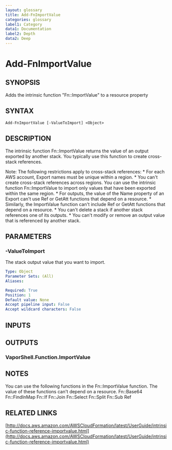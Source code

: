 ```yaml
---
layout: glossary
title: Add-FnImportValue
categories: glossary
label1: Category
data1: Documentation
label2: Depth
data2: Deep
---
```


# Add-FnImportValue

## SYNOPSIS
Adds the intrinsic function "Fn::ImportValue" to a resource property

## SYNTAX

```
Add-FnImportValue [-ValueToImport] <Object>
```

## DESCRIPTION
The intrinsic function Fn::ImportValue returns the value of an output exported by another stack.
You typically use this function to create cross-stack references.

Note:
    The following restrictions apply to cross-stack references:
        * For each AWS account, Export names must be unique within a region.
        * You can't create cross-stack references across regions.
You can use the intrinsic function Fn::ImportValue to import only values that have been exported within the same region.
        * For outputs, the value of the Name property of an Export can't use Ref or GetAtt functions that depend on a resource.
        * Similarly, the ImportValue function can't include Ref or GetAtt functions that depend on a resource.
        * You can't delete a stack if another stack references one of its outputs.
        * You can't modify or remove an output value that is referenced by another stack.

## PARAMETERS

### -ValueToImport
The stack output value that you want to import.

```yaml
Type: Object
Parameter Sets: (All)
Aliases: 

Required: True
Position: 1
Default value: None
Accept pipeline input: False
Accept wildcard characters: False
```

## INPUTS

## OUTPUTS

### VaporShell.Function.ImportValue

## NOTES
You can use the following functions in the Fn::ImportValue function.
The value of these functions can't depend on a resource.
    Fn::Base64
    Fn::FindInMap
    Fn::If
    Fn::Join
    Fn::Select
    Fn::Split
    Fn::Sub
    Ref

## RELATED LINKS

[http://docs.aws.amazon.com/AWSCloudFormation/latest/UserGuide/intrinsic-function-reference-importvalue.html](http://docs.aws.amazon.com/AWSCloudFormation/latest/UserGuide/intrinsic-function-reference-importvalue.html)


